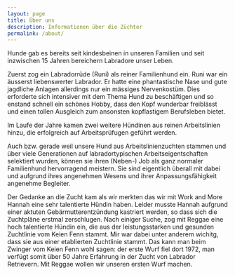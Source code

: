 ```yaml
---
layout: page
title: Über uns
description: Informationen über die Züchter
permalink: /about/
---
```


Hunde gab es bereits seit kindesbeinen in unseren Familien und seit inzwischen 15 Jahren bereichern Labradore unser Leben. 

Zuerst zog ein Labradorrüde (Runi) als reiner Familienhund ein. Runi war ein äusserst liebenswerter Labrador. Er hatte eine phantastische Nase und gute jagdliche Anlagen allerdings nur ein mässiges Nervenkostüm. Dies erforderte sich intensiver mit dem Thema Hund zu beschäftigen und so enstand schnell ein schönes Hobby, dass den Kopf wunderbar freiblässt und einen tollen Ausgleich zum ansonsten kopflastigem Berufsleben bietet.

Im Laufe der Jahre kamen zwei weitere Hündinen aus reinen Arbeitslinien hinzu, die erfolgreich auf Arbeitsprüfugen geführt werden. 

Auch bzw. gerade weil unsere Hund aus Arbeitslinienzuchten stammen und über viele Generationen auf labradortypischen Arbeitseigentschaften selektiert wurden, können sie ihren (Neben-) Job als ganz normaler Familienhund hervorragend meistern. Sie sind eigentlich überall mit dabei und aufgrund ihres angenehmen Wesens und ihrer Anpassungsfähigkeit angenehme Begleiter.  

Der Gedanke an die Zucht kam als wir merkten das wir mit Work and More Hannah eine sehr talentierte Hündin haben. Leider musste Hannah aufgrund einer aktuten Gebärmutterentzündung kastriert werden, so dass sich die Zuchtpläne erstmal zerschlugen. 
Nach einiger Suche, zog mit Reggae eine hoch talentierte Hündin ein, die aus der leistungsstarken und gesunden Zuchtlinie vom Keien Fenn stammt. Mir war dabei unter anderem wichitg, dass sie aus einer etablierten Zuchtlinie stammt. Das kann man beim Zwinger vom Keien Fenn wohl sagen: der erste Wurf fiel dort 1972, man verfügt somit über 50 Jahre Erfahrung in der Zucht von Labrador Retrievern.
Mit Reggae wollen wir unseren ersten Wurf machen.
